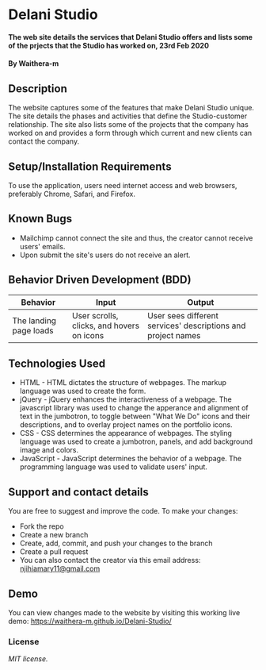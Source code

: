 # Delani Studio
#### The web site details the services that Delani Studio offers and lists some of the prjects that the Studio has worked on, 23rd Feb 2020
#### By **Waithera-m**
## Description
The website captures some of the features that make Delani Studio unique. The site details the phases and activities that define the Studio-customer relationship. The site also lists some of the projects that the company has worked on and provides a form through which current and new clients can contact the company.
## Setup/Installation Requirements
To use the application, users need internet access and web browsers, preferably  Chrome, Safari, and Firefox.
## Known Bugs
* Mailchimp cannot connect the site and thus, the creator cannot receive users' emails.
* Upon submit the site's users do not receive an alert.
## Behavior Driven Development (BDD)
|Behavior               |Input                                           |Output                                                      |
|-----------------------|------------------------------------------------|------------------------------------------------------------|
|The landing page loads |User scrolls, clicks, and hovers on icons       |User sees different services' descriptions and project names|
## Technologies Used
* HTML - HTML dictates the structure of webpages. The markup language was used to create the form.
* jQuery - jQuery enhances the interactiveness of a webpage. The javascript library was used to change the apperance and alignment of text in the jumbotron, to toggle between "What We Do" icons and their descriptions, and to overlay project names on the portfolio icons.
* CSS - CSS determines the appearance of webpages. The styling language was used to create a jumbotron, panels, and add background image and colors.
* JavaScript - JavaScript determines the behavior of a webpage. The programming language was used to validate users' input.
## Support and contact details
You are free to suggest and improve the code. To make your changes:
* Fork the repo
* Create a new branch
* Create, add, commit, and push your changes to the branch
* Create a pull request
* You can also contact the creator via this email address: njihiamary11@gmail.com
## Demo
You can view changes made to the website by visiting this working live demo: https://waithera-m.github.io/Delani-Studio/
### License
*MIT license.*
